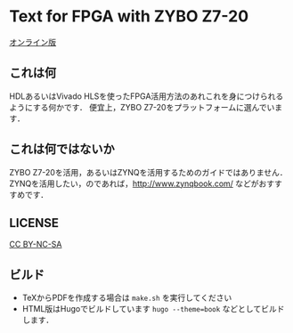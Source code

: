 # Text for FPGA with ZYBO Z7-20

[オンライン版](https://miyo.github.io/learning_fpga/)

## これは何
HDLあるいはVivado HLSを使ったFPGA活用方法のあれこれを身につけられるようにする何かです．
便宜上，ZYBO Z7-20をプラットフォームに選んでいます．

## これは何ではないか
ZYBO Z7-20を活用，あるいはZYNQを活用するためのガイドではありません．
ZYNQを活用したい，のであれば，http://www.zynqbook.com/ などがおすすすめです．

## LICENSE
[CC BY-NC-SA](https://github.com/miyo/learning_fpga/blob/master/LICENSE)

## ビルド
- TeXからPDFを作成する場合は `make.sh` を実行してください
- HTML版はHugoでビルドしています `hugo --theme=book` などとしてビルドします．

